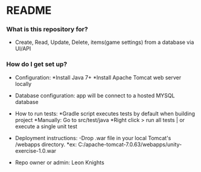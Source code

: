 # README #

### What is this repository for? ###
* Create, Read, Update, Delete, items(game settings) from a database via UI/API

### How do I get set up? ###
* Configuration:
    *Install Java 7+
    *Install Apache Tomcat web server locally

* Database configuration: app will be connect to a hosted MYSQL database

* How to run tests:
    *Gradle script executes tests by default when building project
    *Manually: Go to src/test/java
               *Right click > run all tests | or execute a single unit test

* Deployment instructions:
    -Drop .war file in your local Tomcat's /webapps directory.
        *ex:  C:/apache-tomcat-7.0.63/webapps/unity-exercise-1.0.war

* Repo owner or admin:
      Leon Knights